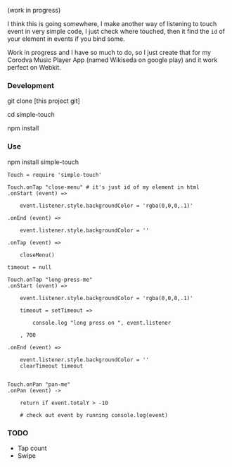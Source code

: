 (work in progress)

I think this is going somewhere, I make another way of listening to touch event in very simple code, I just check where touched, then it find the `id` of your element in events if you bind some.


Work in progress and I have so much to do, so I just create that for my Corodva Music Player App (named Wikiseda on google play) and it work perfect on Webkit.


### Development

git clone [this project git]

cd simple-touch

npm install

### Use

npm install simple-touch

```
Touch = require 'simple-touch'

Touch.onTap "close-menu" # it's just id of my element in html
.onStart (event) =>

	event.listener.style.backgroundColor = 'rgba(0,0,0,.1)'

.onEnd (event) =>

	event.listener.style.backgroundColor = ''

.onTap (event) =>

	closeMenu()
```

```
timeout = null

Touch.onTap "long-press-me"
.onStart (event) =>

	event.listener.style.backgroundColor = 'rgba(0,0,0,.1)'

	timeout = setTimeout =>

		console.log "long press on ", event.listener

	, 700

.onEnd (event) =>

	event.listener.style.backgroundColor = ''
	clearTimeout timeout
```

```

Touch.onPan "pan-me"
.onPan (event) ->

	return if event.totalY > -10

	# check out event by running console.log(event)

```

### TODO

- Tap count
- Swipe